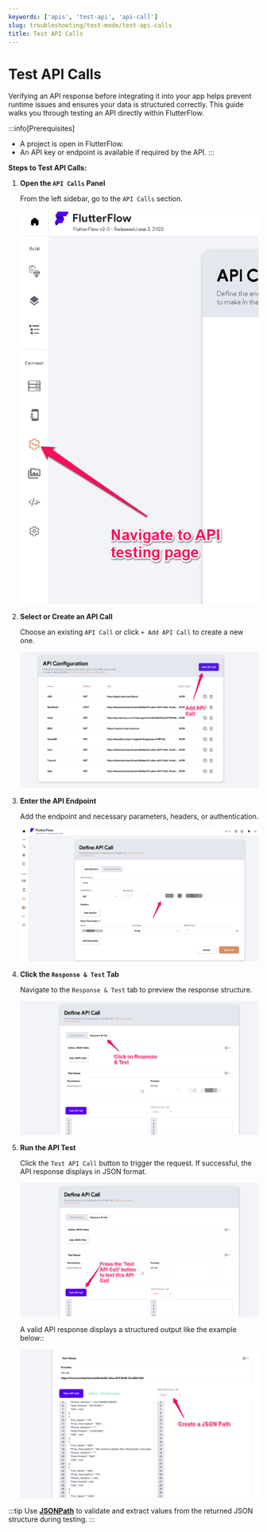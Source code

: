 ```yaml
---
keywords: ['apis', 'test-api', 'api-call']
slug: troubleshooting/test-mode/test-api-calls
title: Test API Calls
---
```


# Test API Calls

Verifying an API response before integrating it into your app helps prevent runtime issues and ensures your data is structured correctly. This guide walks you through testing an API directly within FlutterFlow.

:::info[Prerequisites]
- A project is open in FlutterFlow.
- An API key or endpoint is available if required by the API.
:::

**Steps to Test API Calls:**

1. **Open the `API Calls` Panel**

   From the left sidebar, go to the `API Calls` section.

   ![](../assets/20250430121444122926.png)

2. **Select or Create an API Call**

   Choose an existing `API Call` or click `+ Add API Call` to create a new one.

   ![](../assets/20250430121444364083.png)

3. **Enter the API Endpoint**

   Add the endpoint and necessary parameters, headers, or authentication.

   ![](../assets/20250430121444571412.png)

4. **Click the `Response & Test` Tab**

   Navigate to the `Response & Test` tab to preview the response structure.

   ![](../assets/20250430121444783602.png)

5. **Run the API Test**

   Click the `Test API Call` button to trigger the request. If successful, the API response displays in JSON format.

   ![](../assets/20250430121445020637.png)

   A valid API response displays a structured output like the example below::

   ![](../assets/20250430121445238952.png)

:::tip
Use **[JSONPath](https://jsonpath.com/)** to validate and extract values from the returned JSON structure during testing.
:::
